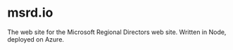 msrd.io
=======
The web site for the Microsoft Regional Directors web site. Written in
Node, deployed on Azure.

